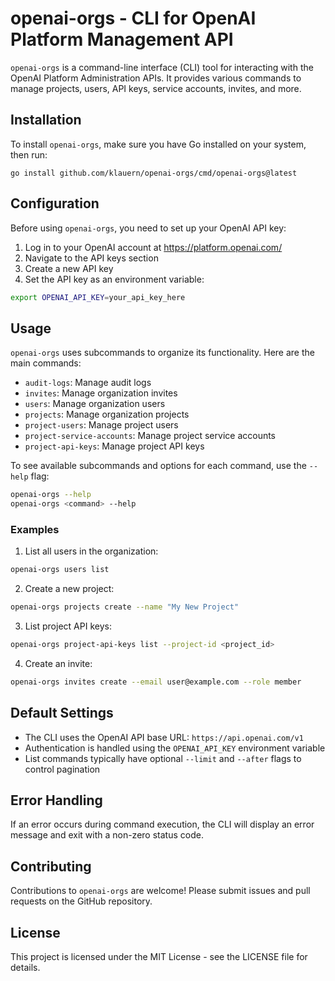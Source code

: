 # openai-orgs - CLI for OpenAI Platform Management API

`openai-orgs` is a command-line interface (CLI) tool for interacting with the OpenAI Platform Administration APIs. It provides various commands to manage projects, users, API keys, service accounts, invites, and more.

## Installation

To install `openai-orgs`, make sure you have Go installed on your system, then run:

```
go install github.com/klauern/openai-orgs/cmd/openai-orgs@latest
```

## Configuration

Before using `openai-orgs`, you need to set up your OpenAI API key:

1. Log in to your OpenAI account at https://platform.openai.com/
2. Navigate to the API keys section
3. Create a new API key
4. Set the API key as an environment variable:

```bash
export OPENAI_API_KEY=your_api_key_here
```

## Usage

`openai-orgs` uses subcommands to organize its functionality. Here are the main commands:

- `audit-logs`: Manage audit logs
- `invites`: Manage organization invites
- `users`: Manage organization users
- `projects`: Manage organization projects
- `project-users`: Manage project users
- `project-service-accounts`: Manage project service accounts
- `project-api-keys`: Manage project API keys

To see available subcommands and options for each command, use the `--help` flag:

```bash
openai-orgs --help
openai-orgs <command> --help
```

### Examples

1. List all users in the organization:

```bash
openai-orgs users list
```

2. Create a new project:

```bash
openai-orgs projects create --name "My New Project"
```

3. List project API keys:

```bash
openai-orgs project-api-keys list --project-id <project_id>
```

4. Create an invite:

```bash
openai-orgs invites create --email user@example.com --role member
```

## Default Settings

- The CLI uses the OpenAI API base URL: `https://api.openai.com/v1`
- Authentication is handled using the `OPENAI_API_KEY` environment variable
- List commands typically have optional `--limit` and `--after` flags to control pagination

## Error Handling

If an error occurs during command execution, the CLI will display an error message and exit with a non-zero status code.

## Contributing

Contributions to `openai-orgs` are welcome! Please submit issues and pull requests on the GitHub repository.

## License

This project is licensed under the MIT License - see the LICENSE file for details.
